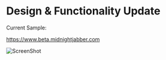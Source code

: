 Design & Functionality Update
=============================

Current Sample:

https://www.beta.midnightjabber.com

![ScreenShot](http://i1197.photobucket.com/albums/aa426/Jastner/sample.png)
